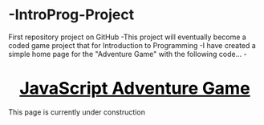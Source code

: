 -IntroProg-Project
==================

First repository project on GitHub
 -This project will eventually become a coded game project that for Introduction to Programming
 -I have created a simple home page for the "Adventure Game" with the following code...
-<!doctype html>
<!--Create a simple web page for new project-->
<!-- John Barry-->
<html>
    <head>
      <title>John's Game</title>
    <script>
      alert("Welcome to John's Adventure Game");
    </script>
    </head>
<body>
<h1 style="text-align:center"><span style="color:Black"><big><u>JavaScript Adventure Game</u></big></span></h1>
	<p>
		This page is currently under construction
	</p>
</body>
</html>
